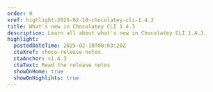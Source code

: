 ```yaml
---
order: 0
xref: highlight-2025-02-10-chocolatey-cli-1.4.3
title: What's new in Chocolatey CLI 1.4.3
description: Learn all about what's new in Chocolatey CLI 1.4.3.
highlight:
  postedDateTime: 2025-02-10T00:03:20Z
  ctaXref: choco-release-notes
  ctaAnchor: v1.4.3
  ctaText: Read the release notes
  showOnHome: true
  showOnHighlihts: true
---
```

